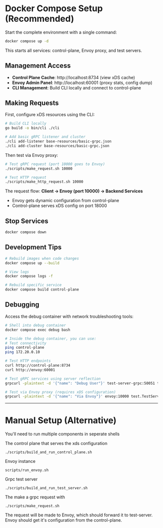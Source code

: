 # Docker Compose Setup (Recommended)

Start the complete environment with a single command:

```bash
docker compose up -d
```

This starts all services: control-plane, Envoy proxy, and test servers.

## Management Access

- **Control Plane Cache**: http://localhost:8734 (view xDS cache)
- **Envoy Admin Panel**: http://localhost:60001 (proxy stats, config dump)
- **CLI Management**: Build CLI locally and connect to control-plane

## Making Requests

First, configure xDS resources using the CLI:

```bash
# Build CLI locally
go build -o bin/cli ./cli

# Add basic gRPC listener and cluster
./cli add-listener base-resources/basic-grpc.json
./cli add-cluster base-resources/basic-grpc.json
```

Then test via Envoy proxy:

```bash
# Test gRPC request (port 10000 goes to Envoy)
./scripts/make_request.sh 10000

# Test HTTP request
./scripts/make_http_request.sh 10000
```

The request flow: **Client → Envoy (port 10000) → Backend Services**
- Envoy gets dynamic configuration from control-plane
- Control-plane serves xDS config on port 18000

## Stop Services

```bash
docker compose down
```

## Development Tips

```bash
# Rebuild images when code changes
docker compose up --build

# View logs
docker compose logs -f

# Rebuild specific service
docker compose build control-plane
```

## Debugging

Access the debug container with network troubleshooting tools:

```bash
# Shell into debug container
docker compose exec debug bash

# Inside the debug container, you can use:
# Test connectivity
ping control-plane
ping 172.20.0.10

# Test HTTP endpoints
curl http://control-plane:8734
curl http://envoy:60001

# Test gRPC services using server reflection
grpcurl -plaintext -d '{"name": "Debug User"}' test-server-grpc:50051 test.TestService/SayHello

# Test via Envoy proxy (requires xDS configuration)  
grpcurl -plaintext -d '{"name": "Via Envoy"}' envoy:10000 test.TestService/SayHello
```

---

# Manual Setup (Alternative)

You'll need to run multiple components in seperate shells

The control plane that serves the xds configuration
```
./scripts/build_and_run_control_plane.sh
```

Envoy instance
```
scripts/run_envoy.sh
```

Grpc test server
```
./scripts/build_and_run_test_server.sh
```

The make a grpc request with

```
./scripts/make_request.sh
```

The request will be made to Envoy, which should forward it to test-server.
Envoy should get it's configuration from the control-plane.



